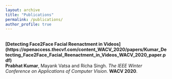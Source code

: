 ```yaml
---
layout: archive
title: "Publications"
permalink: /publications/
author_profile: true
---
```


<br>
<b>[Detecting Face2Face Facial Reenactment in Videos](https://openaccess.thecvf.com/content_WACV_2020/papers/Kumar_Detecting_Face2Face_Facial_Reenactment_in_Videos_WACV_2020_paper.pdf)</b> <br> 
<b>Prabhat Kumar</b>, Mayank Vatsa and Richa Singh.
<i>The IEEE Winter Conference on Applications of Computer Vision</i>. <b>WACV 2020</b>.
